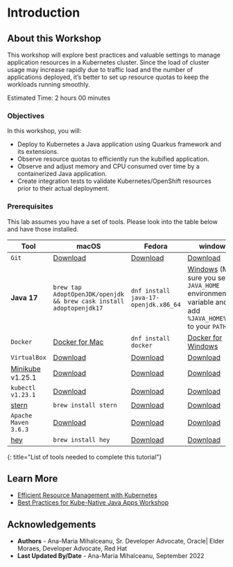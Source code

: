 # Introduction

## About this Workshop

This workshop will explore best practices and valuable settings to manage application resources in a Kubernetes cluster. Since the load of cluster usage may increase rapidly due to traffic load and the number of applications deployed, it’s better to set up resource quotas to keep the workloads running smoothly.

Estimated Time: 2 hours 00 minutes 


### Objectives

In this workshop, you will:
* Deploy to Kubernetes a Java application using Quarkus framework and its extensions.
* Observe resource quotas to efficiently run the kubified application.
* Observe  and adjust memory and CPU consumed over time by a containerized Java application.
* Create integration tests to validate Kubernetes/OpenShift resources prior to their actual deployment.

### Prerequisites

This lab assumes you have a set of tools. Please look into the table below and have those installed.

| **Tool**                                                                    | **macOS**                                                                                              | **Fedora**                                                                                            | **windows**                                                                                                                           |
|-----------------------------------------------------------------------------|--------------------------------------------------------------------------------------------------------|-------------------------------------------------------------------------------------------------------|---------------------------------------------------------------------------------------------------------------------------------------|
| `Git`                                                                       | [Download](https://git-scm.com/download/mac)                                                           | [Download](https://git-scm.com/download/linux)                                                        | [Download](https://git-scm.com/download/win)                                                                                          |
| **Java 17**                                                                 | `brew tap AdoptOpenJDK/openjdk && brew cask install adoptopenjdk17`                                    | `dnf install java-17-openjdk.x86_64`                                                                  | [Windows](https://adoptopenjdk.net) (Make sure you set the `JAVA_HOME` environment variable and add `%JAVA_HOME%\bin` to your `PATH`) |
| `Docker`                                                                    | [Docker for Mac](https://docs.docker.com/docker-for-mac/install)                                       | `dnf install docker`                                                                                  | [Docker for Windows](https://docs.docker.com/docker-for-windows/install)                                                              |
| `VirtualBox`                                                                | [Download](https://download.virtualbox.org/virtualbox/6.1.6/VirtualBox-6.1.6-137129-OSX.dmg)           | [Download](https://www.virtualbox.org/wiki/Linux_Downloads)                                           | [Download](https://download.virtualbox.org/virtualbox/6.1.6/VirtualBox-6.1.6-137129-Win.exe)                                          |
| [Minikube](https://kubernetes.io/docs/tasks/tools/install-minikube) v1.25.1 | [Download](https://github.com/kubernetes/minikube/releases/download/v1.25.1/minikube-darwin-amd64)     | [Download](https://github.com/kubernetes/minikube/releases/download/v1.25.1/minikube-linux-amd64)     | [Download](https://github.com/kubernetes/minikube/releases/download/v1.25.1/minikube-windows-amd64.exe)                               |
| `kubectl v1.23.1`                                                           | [Download](https://storage.googleapis.com/kubernetes-release/release/v1.23.1/bin/darwin/amd64/kubectl) | [Download](https://storage.googleapis.com/kubernetes-release/release/v1.23.1/bin/linux/amd64/kubectl) | [Download](https://storage.googleapis.com/kubernetes-release/release/v1.23.1/bin/windows/amd64/kubectl.exe)                           |
| [stern](https://github.com/wercker/stern)                                   | `brew install stern`                                                                                   | [Download](https://github.com/wercker/stern/releases/download/1.11.0/stern_linux_amd64)               | [Download](https://github.com/wercker/stern/releases/download/1.11.0/stern_windows_amd64.exe)                                         |
| `Apache Maven 3.6.3`                                                        | [Download](https://archive.apache.org/dist/maven/maven-3/3.6.3/binaries/apache-maven-3.6.3-bin.tar.gz) | [Download](https://archive.apache.org/dist/maven/maven-3/3.6.3/binaries/apache-maven-3.6.3-bin.zip)   | [Download](https://archive.apache.org/dist/maven/maven-3/3.6.3/binaries/apache-maven-3.6.3-bin.tar.gz)                                |
| [hey](https://github.com/rakyll/hey)                                        | `brew install hey`                                                                                     | [Download](https://storage.googleapis.com/jblabs/dist/hey_linux_v0.1.2)                               | [Download](https://storage.googleapis.com/jblabs/dist/hey_win_v0.1.2.exe)                                                             |
{: title="List of tools needed to complete this tutorial"}



## Learn More

* [Efficient Resource Management with Kubernetes](https:dn.dev/kube-dev-practices)
* [Best Practices for Kube-Native Java Apps Workshop](https://redhat-scholars.github.io/kube-native-java-apps)

## Acknowledgements
* **Authors** - Ana-Maria Mihalceanu, Sr. Developer Advocate, Oracle| Elder Moraes, Developer Advocate, Red Hat
* **Last Updated By/Date** - Ana-Maria Mihalceanu,  September 2022
